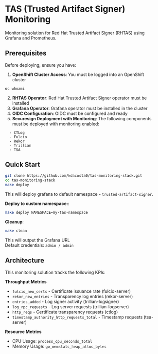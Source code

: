 # TAS (Trusted Artifact Signer) Monitoring  

Monitoring solution for Red Hat Trusted Artifact Signer (RHTAS) using Grafana and Prometheus.  

## Prerequisites  

Before deploying, ensure you have:  

1. **OpenShift Cluster Access**: You must be logged into an OpenShift cluster  
```bash  
oc whoami  
```  
2. **RHTAS Operator**: Red Hat Trusted Artifact Signer operator must be installed  
3. **Grafana Operator**: Grafana operator must be installed in the cluster  
4. **OIDC Configuration**: OIDC must be configured and ready  
5. **Securesign Deployment with Monitoring**: The following components must be deployed with monitoring enabled:  
```  
  - CTLog  
  - Fulcio  
  - Rekor  
  - Trillian  
  - TSA  
```  

## Quick Start  

```bash  
git clone https://github.com/kdacosta0/tas-monitoring-stack.git  
cd tas-monitoring-stack  
make deploy  
```  
This will deploy grafana to default namespace - `trusted-artifact-signer`.  

**Deploy to custom namespace:**:  
```bash  
make deploy NAMESPACE=my-tas-namespace  
```  

**Cleanup**:
```bash  
make clean  
```  

This will output the Grafana URL  
Default credentials: `admin / admin`  


## Architecture  

This monitoring solution tracks the following KPIs:  

**Throughput Metrics**  
- `fulcio_new_certs` - Certificate issuance rate (fulcio-server)  
- `rekor_new_entries` - Transparency log entries (rekor-server)  
- `entries_added` - Log signer activity (trillian-logsigner)  
- `log_rpc_requests` - Log server requests (trillian-logserver)  
- `http_reqs` - Certificate transparency requests (ctlog)  
- `timestamp_authority_http_requests_total` - Timestamp requests (tsa-server)  

**Resource Metrics**  
- CPU Usage: `process_cpu_seconds_total`  
- Memory Usage: `go_memstats_heap_alloc_bytes`  